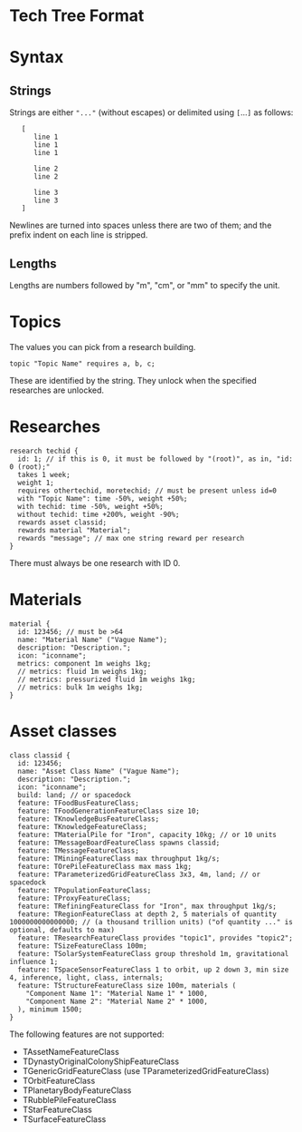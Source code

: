 Tech Tree Format
================

# Syntax

## Strings

Strings are either `"..."` (without escapes) or delimited using `[`...`]` as follows:

```
   [
      line 1
      line 1
      line 1

      line 2
      line 2

      line 3
      line 3
   ]
```

Newlines are turned into spaces unless there are two of them; and the
prefix indent on each line is stripped.

## Lengths

Lengths are numbers followed by "m", "cm", or "mm" to specify the unit.


# Topics

The values you can pick from a research building.

```
topic "Topic Name" requires a, b, c;
```

These are identified by the string. They unlock when the specified researches are unlocked.


# Researches

```
research techid {
  id: 1; // if this is 0, it must be followed by "(root)", as in, "id: 0 (root);"
  takes 1 week;
  weight 1;
  requires othertechid, moretechid; // must be present unless id=0
  with "Topic Name": time -50%, weight +50%;
  with techid: time -50%, weight +50%;
  without techid: time +200%, weight -90%;
  rewards asset classid;
  rewards material "Material";
  rewards "message"; // max one string reward per research
}
```

There must always be one research with ID 0.


# Materials

```
material {
  id: 123456; // must be >64
  name: "Material Name" ("Vague Name");
  description: "Description.";
  icon: "iconname";
  metrics: component 1m weighs 1kg;
  // metrics: fluid 1m weighs 1kg;
  // metrics: pressurized fluid 1m weighs 1kg;
  // metrics: bulk 1m weighs 1kg;
}
```


# Asset classes

```
class classid {
  id: 123456;
  name: "Asset Class Name" ("Vague Name");
  description: "Description.";
  icon: "iconname";
  build: land; // or spacedock
  feature: TFoodBusFeatureClass;
  feature: TFoodGenerationFeatureClass size 10;
  feature: TKnowledgeBusFeatureClass;
  feature: TKnowledgeFeatureClass;
  feature: TMaterialPile for "Iron", capacity 10kg; // or 10 units
  feature: TMessageBoardFeatureClass spawns classid;
  feature: TMessageFeatureClass;
  feature: TMiningFeatureClass max throughput 1kg/s;
  feature: TOrePileFeatureClass max mass 1kg;
  feature: TParameterizedGridFeatureClass 3x3, 4m, land; // or spacedock
  feature: TPopulationFeatureClass;
  feature: TProxyFeatureClass;
  feature: TRefiningFeatureClass for "Iron", max throughput 1kg/s;
  feature: TRegionFeatureClass at depth 2, 5 materials of quantity 1000000000000000; // (a thousand trillion units) ("of quantity ..." is optional, defaults to max)
  feature: TResearchFeatureClass provides "topic1", provides "topic2";
  feature: TSizeFeatureClass 100m;
  feature: TSolarSystemFeatureClass group threshold 1m, gravitational influence 1;
  feature: TSpaceSensorFeatureClass 1 to orbit, up 2 down 3, min size 4, inference, light, class, internals;
  feature: TStructureFeatureClass size 100m, materials (
    "Component Name 1": "Material Name 1" * 1000,
    "Component Name 2": "Material Name 2" * 1000,
  ), minimum 1500;
}
```

The following features are not supported:

 * TAssetNameFeatureClass
 * TDynastyOriginalColonyShipFeatureClass
 * TGenericGridFeatureClass (use TParameterizedGridFeatureClass)
 * TOrbitFeatureClass
 * TPlanetaryBodyFeatureClass
 * TRubblePileFeatureClass
 * TStarFeatureClass
 * TSurfaceFeatureClass
